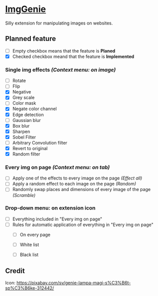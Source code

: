 # [ImgGenie](https://chrome.google.com/webstore/detail/imggenie/ledidodlffonochbejoldpombnlhfdhh)
Silly extension for manipulating images on websites.

## Planned feature
* [ ] Empty checkbox means that the feature is __Planed__
* [X] Checked checkbox meand that the feature is __Implemented__
### **Single img effects _(Context menu: on image)_**
* [ ] Rotate
* [ ] Flip
* [X] Negative
* [X] Grey scale
* [ ] Color mask
* [X] Negate color channel
* [X] Edge detection
* [ ] Gaussian blur
* [X] Box blur
* [X] Sharpen
* [X] Sobel Filter
* [ ] Arbitrary Convolution filter
* [X] Revert to original 
* [X] Random filter

### **Every img on page _(Context menu: on tab)_**
* [ ] Apply one of the effects to every image on the page _(Effect all)_
* [ ] Apply a random effect to each image on the page _(Random)_
* [ ] Randomly swap places and dimensions of every image of the page _(Scramble)_

### **Drop-down menu: on extension icon**
* [ ] Everything included in "Every img on page"
* [ ] Rules for automatic application of everything in "Every img on page"
    * [ ] On every page
    * [ ] White list
    * [ ] Black list


## Credit
Icon: https://pixabay.com/sv/genie-lampa-magi-s%C3%B6t-sp%C3%B6ke-312442/
